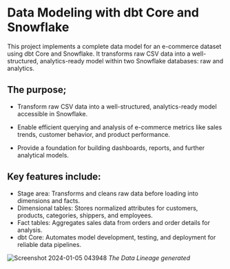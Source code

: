 # Data Modeling with dbt Core and Snowflake
This project implements a complete data model for an e-commerce dataset using dbt Core and Snowflake. It transforms raw CSV data into a well-structured, analytics-ready model within two Snowflake databases: raw and analytics. 

## The purpose;
- Transform raw CSV data into a well-structured, analytics-ready model accessible in Snowflake.

- Enable efficient querying and analysis of e-commerce metrics like sales trends, customer behavior, and product performance.

- Provide a foundation for building dashboards, reports, and further analytical models.

## Key features include:

- Stage area: Transforms and cleans raw data before loading into dimensions and facts.
- Dimensional tables: Stores normalized attributes for customers, products, categories, shippers, and employees.
- Fact tables: Aggregates sales data from orders and order details for analysis.
- dbt Core: Automates model development, testing, and deployment for reliable data pipelines.


![Screenshot 2024-01-05 043948](https://github.com/mustafa0taru/data_modeling_with_dbt_Core_and_Snowflake/assets/81088966/bcfbf5c3-270c-48b1-8e03-2c6dfdd14665)
               _The Data Lineage generated_

